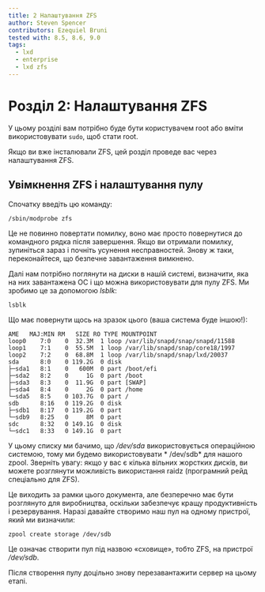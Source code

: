 ```yaml
---
title: 2 Налаштування ZFS
author: Steven Spencer
contributors: Ezequiel Bruni
tested with: 8.5, 8.6, 9.0
tags:
  - lxd
  - enterprise
  - lxd zfs
---
```


# Розділ 2: Налаштування ZFS

У цьому розділі вам потрібно буде бути користувачем root або вміти використовувати `sudo`, щоб стати root.

Якщо ви вже інсталювали ZFS, цей розділ проведе вас через налаштування ZFS.

## Увімкнення ZFS і налаштування пулу

Спочатку введіть цю команду:

```
/sbin/modprobe zfs
```

Це не повинно повертати помилку, воно має просто повернутися до командного рядка після завершення. Якщо ви отримали помилку, зупиніться зараз і почніть усунення несправностей. Знову ж таки, переконайтеся, що безпечне завантаження вимкнено.

Далі нам потрібно поглянути на диски в нашій системі, визначити, яка на них завантажена ОС і що можна використовувати для пулу ZFS. Ми зробимо це за допомогою _lsblk_:

```
lsblk
```

Що має повернути щось на зразок цього (ваша система буде іншою!):

```
AME   MAJ:MIN RM   SIZE RO TYPE MOUNTPOINT
loop0    7:0    0  32.3M  1 loop /var/lib/snapd/snap/snapd/11588
loop1    7:1    0  55.5M  1 loop /var/lib/snapd/snap/core18/1997
loop2    7:2    0  68.8M  1 loop /var/lib/snapd/snap/lxd/20037
sda      8:0    0 119.2G  0 disk
├─sda1   8:1    0   600M  0 part /boot/efi
├─sda2   8:2    0     1G  0 part /boot
├─sda3   8:3    0  11.9G  0 part [SWAP]
├─sda4   8:4    0     2G  0 part /home
└─sda5   8:5    0 103.7G  0 part /
sdb      8:16   0 119.2G  0 disk
├─sdb1   8:17   0 119.2G  0 part
└─sdb9   8:25   0     8M  0 part
sdc      8:32   0 149.1G  0 disk
└─sdc1   8:33   0 149.1G  0 part
```

У цьому списку ми бачимо, що */dev/sda* використовується операційною системою, тому ми будемо використовувати * /dev/sdb* для нашого zpool. Зверніть увагу: якщо у вас є кілька вільних жорстких дисків, ви можете розглянути можливість використання raidz (програмний рейд спеціально для ZFS).

Це виходить за рамки цього документа, але безперечно має бути розглянуто для виробництва, оскільки забезпечує кращу продуктивність і резервування. Наразі давайте створимо наш пул на одному пристрої, який ми визначили:

```
zpool create storage /dev/sdb
```

Це означає створити пул під назвою «сховище», тобто ZFS, на пристрої */dev/sdb*.

Після створення пулу доцільно знову перезавантажити сервер на цьому етапі.
